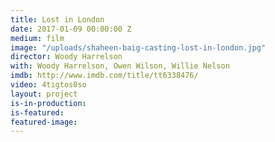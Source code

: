 ```yaml
---
title: Lost in London
date: 2017-01-09 00:00:00 Z
medium: film
image: "/uploads/shaheen-baig-casting-lost-in-london.jpg"
director: Woody Harrelson
with: Woody Harrelson, Owen Wilson, Willie Nelson
imdb: http://www.imdb.com/title/tt6338476/
video: 4tigtos0so
layout: project
is-in-production: 
is-featured: 
featured-image: 
---
```


